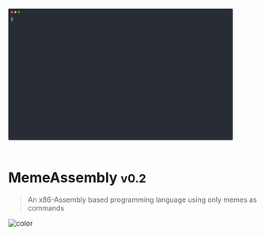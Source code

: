<style type="text/css">
 .cover-main {max-width:60% ! important;}
</style> 
<br>
<img style="height: auto; width: auto; max-height: 60%; max-width: 90%;" src="casts/demo.svg" > 
<br><br>

# MemeAssembly <small>v0.2</small>
> An x86-Assembly based programming language using only memes as commands



![color](#3366ff)